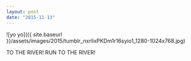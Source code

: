 ```yaml
---
layout: post
date: "2015-11-13"
---
```


![yo yo]({{ site.baseurl }}/assets/images/2015/tumblr_nxrlixPKDm1r16syio1_1280-1024x768.jpg)

TO THE RIVER! RUN TO THE RIVER!

